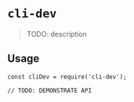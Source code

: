 # `cli-dev`

> TODO: description

## Usage

```
const cliDev = require('cli-dev');

// TODO: DEMONSTRATE API
```
